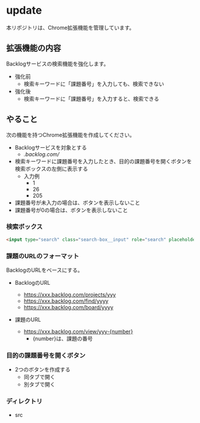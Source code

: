 # update

本リポジトリは、Chrome拡張機能を管理しています。

## 拡張機能の内容

Backlogサービスの検索機能を強化します。

- 強化前
  - 検索キーワードに「課題番号」を入力しても、検索できない
- 強化後
  - 検索キーワードに「課題番号」を入力すると、検索できる

## やること

次の機能を持つChrome拡張機能を作成してください。

- Backlogサービスを対象とする
  - *.backlog.com/*
- 検索キーワードに課題番号を入力したとき、目的の課題番号を開くボタンを検索ボックスの左側に表示する
  - 入力例
    - 1
    - 26
    - 205
- 課題番号が未入力の場合は、ボタンを表示しないこと
- 課題番号が0の場合は、ボタンを表示しないこと

### 検索ボックス

```html
<input type="search" class="search-box__input" role="search" placeholder="全体からキーワード検索" value="" id="globalSearch" name="searchProject" autocomplete="off" data-backlog-enhanced="true">
```

### 課題のURLのフォーマット

BacklogのURLをベースにする。

- BacklogのURL
  - https://xxx.backlog.com/projects/yyy
  - https://xxx.backlog.com/find/yyyy
  - https://xxx.backlog.com/board/yyyy

- 課題のURL
  - https://xxx.backlog.com/view/yyy-{number}
    - {number}は、課題の番号

### 目的の課題番号を開くボタン

- 2つのボタンを作成する
  - 同タブで開く
  - 別タブで開く

### ディレクトリ

- src
